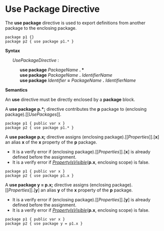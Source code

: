 # Use Package Directive

The **use package** directive is used to export definitions from another package to the enclosing package.

```
package p1 {}
package p2 { use package p1.* }
```

**Syntax**

<ul>
    <i>UsePackageDirective</i> :
    <ul>
        <b>use package</b> <i>PackageName</i> <b>. *</b><br>
        <b>use package</b> <i>PackageName</i> <b>.</b> <i>IdentifierName</i><br>
        <b>use package</b> <i>Identifier</i> <b>=</b> <i>PackageName</i> <b>.</b> <i>IdentifierName</i>
    </ul>
</ul>

**Semantics**

An **use** directive must be directly enclosed by a **package** block.

A **use package p.\*;** directive contributes the **p** package to (enclosing package).\[\[*UsePackages*\]\].

```
package p1 { public var x }
package p2 { use package p1.* }
```

A **use package p.x;** directive assigns (enclosing package).\[\[*Properties*\]\].\[**x**\] an alias **x** of the **x** property of the **p** package.

* It is a verify error if (enclosing package).\[\[*Properties*\]\].\[**x**\] is already defined before the assignment.
* It is a verify error if [*PropertyIsVisible*](**p.x**, enclosing scope) is false.

```
package p1 { public var x }
package p2 { use package p1.x }
```

A **use package y = p.x;** directive assigns (enclosing package).\[\[*Properties*\]\].\[**y**\] an alias **y** of the **x** property of the **p** package.

* It is a verify error if (enclosing package).\[\[*Properties*\]\].\[**y**\] is already defined before the assignment.
* It is a verify error if [*PropertyIsVisible*](**p.x**, enclosing scope) is false.

```
package p1 { public var x }
package p2 { use package y = p1.x }
```

[*PropertyIsVisible*]: #sec-propertyisvisible
